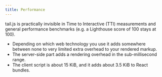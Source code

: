 ```yaml
---
title: Performance
---
```


tail.js is practically invisible in Time to Interactive (TTI) measurements and general performance benchmarks (e.g. a Lighthouse score of 100 stays at 100).

- Depending on which web technology you use it adds somewhere between none to very limited extra overhead to your rendered markup.
- The server-side part adds a rendering overhead in the sub-millisecond range.
- The client script is about 15 KiB, and it adds about 3.5 KiB to React bundles.
